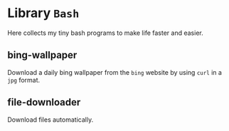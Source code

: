 # Library `Bash`

Here collects my tiny bash programs to make life faster and easier.

## bing-wallpaper

Download a daily bing wallpaper from the `bing` website by using `curl` in a `jpg` format.

## file-downloader

Download files automatically.